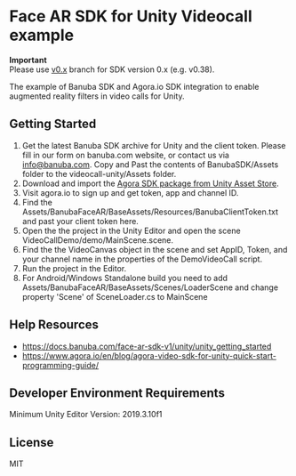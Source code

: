 # Face AR SDK for Unity Videocall example  
  
**Important**  
Please use [v0.x](../../tree/v0.x) branch for SDK version 0.x (e.g. v0.38).  
  
The example of Banuba SDK and Agora.io SDK integration to enable augmented reality filters in video calls for Unity.  
  
## Getting Started

1) Get the latest Banuba SDK archive for Unity and the client token. Please fill in our form on banuba.com website, or contact us via info@banuba.com. Copy and Past the contents of BanubaSDK/Assets folder to the videocall-unity/Assets folder.
2) Download and import the [Agora SDK package from Unity Asset Store](https://assetstore.unity.com/packages/tools/video/agora-video-sdk-for-unity-134502).
3) Visit agora.io to sign up and get token, app and channel ID.
4) Find the Assets/BanubaFaceAR/BaseAssets/Resources/BanubaClientToken.txt and past your client token here.
5) Open the the project in the Unity Editor and open the scene VideoCallDemo/demo/MainScene.scene.
6) Find the the VideoCanvas object in the scene and set AppID, Token, and your channel name in the properties of the DemoVideoCall script.
7) Run the project in the Editor.
8) For Android/Windows Standalone build you need to add Assets/BanubaFaceAR/BaseAssets/Scenes/LoaderScene and change property 'Scene' of SceneLoader.cs to MainScene

## Help Resources

 - https://docs.banuba.com/face-ar-sdk-v1/unity/unity_getting_started
 - https://www.agora.io/en/blog/agora-video-sdk-for-unity-quick-start-programming-guide/

## Developer Environment Requirements

Minimum Unity Editor Version: 2019.3.10f1

## License

MIT

